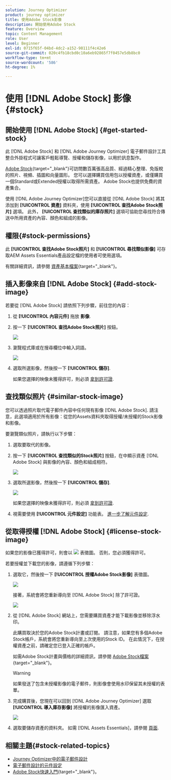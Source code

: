 ```yaml
---
solution: Journey Optimizer
product: journey optimizer
title: 使用Adobe Stock影像
description: 開始使用Adobe Stock
feature: Overview
topic: Content Management
role: User
level: Beginner
exl-id: 0715f65f-04bd-4dc2-a152-98111f4c42e6
source-git-commit: 020c4fb18cbd0c10a6eb92865f7f0457e5db8bc0
workflow-type: tm+mt
source-wordcount: '586'
ht-degree: 1%

---
```


# 使用 [!DNL Adobe Stock] 影像 {#stock}

## 開始使用 [!DNL Adobe Stock] {#get-started-stock}

此 [!DNL Adobe Stock] 和 [!DNL Adobe Journey Optimizer] 電子郵件設計工具整合外掛程式可讓客戶輕鬆導覽、授權和儲存影像，以用於訊息製作。

[Adobe Stock](https://helpx.adobe.com/stock/get-started.html){target=&quot;_blank&quot;}可訪問數百萬張高品質、經過精心整理、免版稅的照片、視頻、插圖和向量圖形。 您可以選擇購買信用包以授權資產，或僅購買一個Standard或Extended授權以取得所需資產。 Adobe Stock也提供免費的資產集合。

使用 [!DNL Adobe Journey Optimizer]您可以直接從 [!DNL Adobe Stock] 將其添加到 **[!UICONTROL 資產]** 資料夾，使用 **[!UICONTROL 查找Adobe Stock照片]** 選項。 此外， **[!UICONTROL 查找類似的庫存照片]** 選項可協助您尋找符合傳送中所用資產的內容、顏色和組成的影像。

## 權限{#stock-permissions}

此 **[!UICONTROL 查找Adobe Stock照片]** 和 **[!UICONTROL 尋找類似影像]** 可存取AEM Assets Essentials產品設定檔的使用者可使用選項。

有關詳細資訊，請參閱 [資產基本檔案](https://experienceleague.adobe.com/docs/experience-manager-assets-essentials/help/get-started-admins/deploy-administer.html#add-users-to-essentials){target=&quot;_blank&quot;}。

## 插入影像來自 [!DNL Adobe Stock] {#add-stock-image}

若要從 [!DNL Adobe Stock] 請依照下列步驟，前往您的內容：

1. 從 **[!UICONTROL 內容元件]** 拖放 **影像**.

1. 按一下 **[!UICONTROL 查找Adobe Stock照片]** 按鈕。

   ![](assets/stock-find-photos.png)

1. 瀏覽程式庫或在搜尋欄位中輸入詞語。

   ![](assets/stock-select-from-lib.png)

1. 選取所選影像，然後按一下 **[!UICONTROL 儲存]**.

   如果您選擇的映像未獲得許可，則必須 [拿到許可證](#license-stock-image).


## 查找類似照片 {#similar-stock-image}

您可以透過照片取代電子郵件內容中任何現有影像 [!DNL Adobe Stock]. 請注意，此選項適用於所有影像：從您的Assets資料夾取得授權/未授權的Stock影像和影像。

要瀏覽類似照片，請執行以下步驟：

1. 選取要取代的影像。
1. 按一下 **[!UICONTROL 查找類似的Stock照片]** 按鈕，在中顯示資產 [!DNL Adobe Stock] 與影像的內容、顏色和組成相符。

   ![](assets/stock-similar.png)

1. 選取所選影像，然後按一下 **[!UICONTROL 儲存]**.

   ![](assets/stock-similar-results.png)

   如果您選擇的映像未獲得許可，則必須 [拿到許可證](#license-stock-image).

1. 視需要使用 **[!UICONTROL 元件設定]** 功能表。 [進一步了解元件設定](content-components.md).

## 從取得授權 [!DNL Adobe Stock] {#license-stock-image}

如果您的影像已獲得許可，則會以 ![](assets/stock_10.png) 表徵圖。 否則，您必須獲得許可。

若要授權並下載您的影像，請遵循下列步驟：

1. 選取它，然後按一下 **[!UICONTROL 授權Adobe Stock影像]** 表徵圖。

   ![](assets/stock-license-icon.png)

   接著，系統會將您重新導向至 [!DNL Adobe Stock] 除了許可證。

   ![](assets/stock-license-photo.png)

1. 從 [!DNL Adobe Stock] 網站上，您需要購買資產才能下載影像並移除浮水印。

   此購買取決於您的Adobe Stock計畫或訂閱。 請注意，如果您有多個Adobe Stock帳戶，系統會將您重新導向至上次使用的Stock ID。 在此情況下，在授權資產之前，請確定您已登入正確的帳戶。

   如需Adobe Stock計畫與價格的詳細資訊，請參閱 [Adobe Stock檔案](https://stock.adobe.com/plans){target=&quot;_blank&quot;}。

   >[!WARNING]
   > 如果發送了包含未授權影像的電子郵件，則影像會使用水印保留其未授權的表單。

1. 完成購買後，您現在可以回到 [!DNL Adobe Journey Optimizer] 選取 **[!UICONTROL 導入庫存影像]** 將授權的影像匯入資產。

   ![](assets/stock_6.png)

1. 選取要儲存資產的資料夾。 如需 [!DNL Assets Essentials]，請參閱 [頁面](assets-essentials.md#get-started-assets-essentials).

## 相關主題{#stock-related-topics}

* [Journey Optimizer中的電子郵件設計](get-started-email-design.md)
* [電子郵件設計的元件設定](content-components.md)
* [Adobe Stock快速入門](https://helpx.adobe.com/stock/get-started.html){target=&quot;_blank&quot;}。

